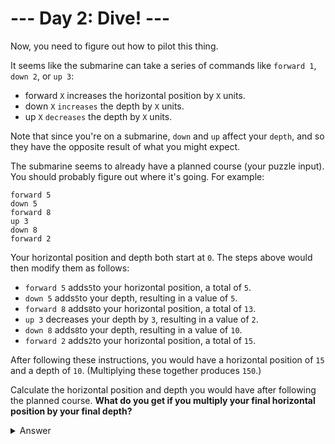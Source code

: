 # --- Day 2: Dive! ---

Now, you need to figure out how to pilot this thing.

It seems like the submarine can take a series of commands like `forward 1`,
`down 2`, or `up 3`:

- forward `X` increases the horizontal position by `X` units.
- down `X` `increases` the depth by `X` units.
- up `X` `decreases` the depth by `X` units.

Note that since you're on a submarine, `down` and `up` affect your `depth`, and
so they have the opposite result of what you might expect.

The submarine seems to already have a planned course (your puzzle input). You
should probably figure out where it's going. For example:

```
forward 5
down 5
forward 8
up 3
down 8
forward 2
```

Your horizontal position and depth both start at `0`. The steps above would then
modify them as follows:

- `forward 5` adds`5`to your horizontal position, a total of `5`.
- `down 5` adds`5`to your depth, resulting in a value of `5`.
- `forward 8` adds`8`to your horizontal position, a total of `13`.
- `up 3` decreases your depth by `3`, resulting in a value of `2`.
- `down 8` adds`8`to your depth, resulting in a value of `10`.
- `forward 2` adds`2`to your horizontal position, a total of `15`.

After following these instructions, you would have a horizontal position of `15`
and a depth of `10`. (Multiplying these together produces `150`.)

Calculate the horizontal position and depth you would have after following the
planned course. **What do you get if you multiply your final horizontal position
by your final depth?**

<details>
  <summary>Answer</summary>
  <code>1451208</code>
</details>
